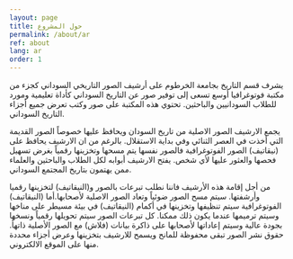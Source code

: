 ```yaml
---
layout: page
title: حول المشروع
permalink: /about/ar
ref: about
lang: ar
order: 1
---
```


يشرف قسم التاريخ بجامعة الخرطوم على أرشيف الصور التاريخي السوداني كجزء من مكتبة فوتوغرافيا أوسع تسعى إلى توفير صور عن التاريخ السوداني كأداة تعليمية ومورد للطلاب السودانيين والباحثين. تحتوي هذه المكتبة على صور وكتب تعرض جميع أجزاء التاريخ السوداني.

يجمع الارشيف الصور الاصلية من تاريخ السودان ويحافظ عليها خصوصاً الصور القديمة التي أخذت في العصر الثنائي وفي بداية الاستقلال. بالرغم من ان الارشيف يحافظ على (نيقاتيف) الصور الفوتوغرافية فالصور نفسها يتم مسحها وتخزينها رقمياً بغرض تسهيل فحصها والعثور عليها لأي شخص. يفتح الارشيف أبوابه لكل الطلاب والباحثين والعلماء ممن يهتمون بتاريخ المجتمع السوداني.

من أجل إقامة هذه الأرشيف فاننا نطلب تبرعات بالصور و(النيقاتيف) لتخزينها رقميا وأرشفتها. سيتم مسح الصور ضوئياً وتعاد الصور الاصلية لأصحابها.أما (النيقاتيف) الفوتوغرافية سيتم تنظيفها وتخزينها في أكمام (النيقاتيف) في بيئة مسيطر على مناخها وسيتم ترميمها عندما يكون ذلك ممكنا. كل تبرعات الصور سيتم تحويلها رقمياً ونسخها بجودة عالية وسيتم إعاداتها لأصحابها على ذاكرة بيانات (فلاش) مع الصور الأصلية ذاتهأ. حقوق نشر الصور تبقى محفوظة للمانح
ويسمح للارشيف بتخزينها وعرض أجزاء محددة منها على الموقع الالكتروني.
